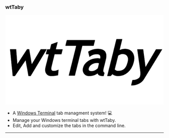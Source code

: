 ### wtTaby
![logo](img/logo.png)
- A [Windows Terminal][windowsTerminal] tab managment system! 💻
- Manage your Windows terminal tabs with wtTaby.
- Edit, Add and customize the tabs in the command line.

---


[windowsTerminal]: https://github.com/microsoft/terminal
[logo]: https://github.com/DavidVavilov/wtTaby/blob/master/img/logo.png
 
